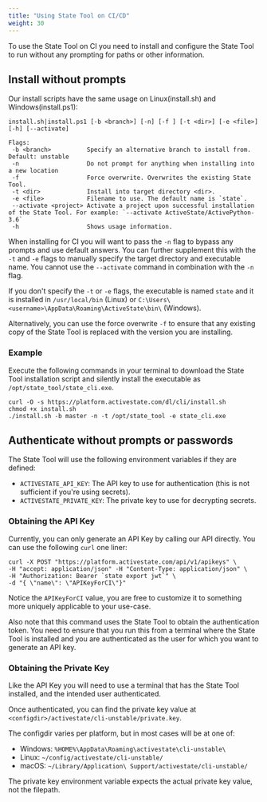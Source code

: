 ```yaml
---
title: "Using State Tool on CI/CD"
weight: 30
---
```


To use the State Tool on CI you need to install and configure the State Tool to run without any prompting for paths or other information.

## Install without prompts

Our install scripts have the same usage on Linux(install.sh) and Windows(install.ps1):

```text
install.sh|install.ps1 [-b <branch>] [-n] [-f ] [-t <dir>] [-e <file>] [-h] [--activate]

Flags:
 -b <branch>          Specify an alternative branch to install from. Default: unstable
 -n                   Do not prompt for anything when installing into a new location
 -f                   Force overwrite. Overwrites the existing State Tool.
 -t <dir>             Install into target directory <dir>.
 -e <file>            Filename to use. The default name is `state`.
 --activate <project> Activate a project upon successful installation of the State Tool. For example: `--activate ActiveState/ActivePython-3.6`
 -h                   Shows usage information.
```

When installing for CI you will want to pass the `-n` flag to bypass any prompts and use default answers. You can further 
supplement this with the `-t` and `-e` flags to manually specify the target directory and executable name. You cannot use the `--activate` command in combination with the `-n` flag.

If you don't specify the `-t` or `-e` flags, the executable is named `state` and it is installed in `/usr/local/bin` (Linux) or `C:\Users\<username>\AppData\Roaming\ActiveState\bin\` (Windows).

Alternatively, you can use the force overwrite `-f` to ensure that any existing copy of the State Tool is replaced with the version you are installing.

### Example

Execute the following commands in your terminal to download the State Tool installation script and silently install the executable as `/opt/state_tool/state_cli.exe`.

```text
curl -O -s https://platform.activestate.com/dl/cli/install.sh
chmod +x install.sh
./install.sh -b master -n -t /opt/state_tool -e state_cli.exe
```

## Authenticate without prompts or passwords

The State Tool will use the following environment variables if they are defined:

- `ACTIVESTATE_API_KEY`: The API key to use for authentication (this is not sufficient if you're using secrets).
- `ACTIVESTATE_PRIVATE_KEY`: The private key to use for decrypting secrets.

### Obtaining the API Key

Currently, you can only generate an API Key by calling our API directly. You can use the following `curl` one liner:

```text
curl -X POST "https://platform.activestate.com/api/v1/apikeys" \
-H "accept: application/json" -H "Content-Type: application/json" \
-H "Authorization: Bearer `state export jwt`" \
-d "{ \"name\": \"APIKeyForCI\"}"
```

Notice the `APIKeyForCI` value, you are free to customize it to something more uniquely applicable to your use-case.

Also note that this command uses the State Tool to obtain the authentication token. You need to ensure that you run this from a terminal where the State Tool is installed and you are authenticated as the user for which you want to generate an API key.

### Obtaining the Private Key

Like the API Key you will need to use a terminal that has the State Tool installed, and the intended user authenticated.

Once authenticated, you can find the private key value at `<configdir>/activestate/cli-unstable/private.key`.

The configdir varies per platform, but in most cases will be at one of:

 - Windows: `%HOME%\AppData\Roaming\activestate\cli-unstable\`
 - Linux: `~/config/activestate/cli-unstable/`
 - macOS: `~/Library/Application\ Support/activestate/cli-unstable/`

The private key environment variable expects the actual private key value, not the filepath.

